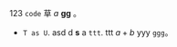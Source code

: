 123 `code` 草 $a$  **gg**  [](baidu.com)。

-   `T as U`.
    asd d **s** a `ttt`.
    ttt $a+b$ yyy `ggg`。
